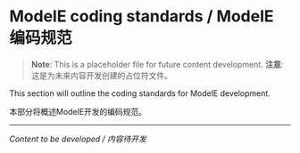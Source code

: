 # ModelE coding standards / ModelE 编码规范

> **Note**: This is a placeholder file for future content development.
> **注意**: 这是为未来内容开发创建的占位符文件。

This section will outline the coding standards for ModelE development.

本部分将概述ModelE开发的编码规范。

---

*Content to be developed / 内容待开发*
